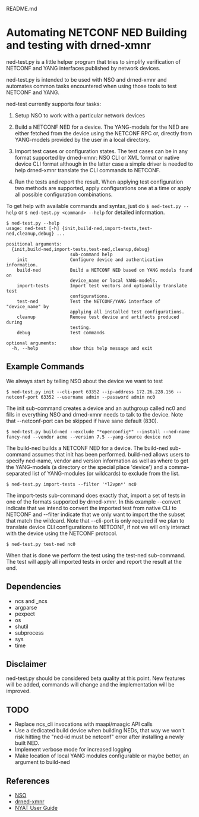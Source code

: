README.md

Automating NETCONF NED Building and testing with drned-xmnr
===========================================================

ned-test.py is a little helper program that tries to simplify
verification of NETCONF and YANG interfaces published by network
devices.

ned-test.py is intended to be used with NSO and drned-xmnr and
automates common tasks encountered when using those tools to test
NETCONF and YANG.

ned-test currently supports four tasks:
1. Setup NSO to work with a particular network devices

2. Build a NETCONF NED for a device.  The YANG-models for the NED are
   either fetched from the device using the NETCONF <get-schema> RPC
   or, directly from YANG-models provided by the user in a local
   directory.

3. Import test cases or configuration states.  The test cases can be
   in any format supported by drned-xmnr: NSO CLI or XML format or
   native device CLI format although in the latter case a simple
   driver is needed to help drned-xmnr translate the CLI commands to
   NETCONF.

4. Run the tests and report the result. When applying test
   configuration two methods are supported, apply configurations one
   at a time or apply all possible configuration combinations.

To get help with available commands and syntax, just do `$ ned-test.py
--help` or `$ ned-test.py <command> --help` for detailed information.

    $ ned-test.py --help
    usage: ned-test [-h] {init,build-ned,import-tests,test-ned,cleanup,debug} ...

    positional arguments:
      {init,build-ned,import-tests,test-ned,cleanup,debug}
                            sub-command help
        init                Configure device and authentication information.
        build-ned           Build a NETCONF NED based on YANG models found on
                            device_name or local YANG-models.
        import-tests        Import test vectors and optionally translate test
                            configurations.
        test-ned            Test the NETCONF/YANG interface of "device_name" by
                            applying all installed test configurations.
        cleanup             Remove test device and artifacts produced during
                            testing.
        debug               Test commands

    optional arguments:
      -h, --help            show this help message and exit

Example Commands
----------------

We always start by telling NSO about the device we want to test

`$ ned-test.py init --cli-port 63352 --ip-address 172.26.228.156 --netconf-port 63352 --username admin --password admin nc0`

The init sub-command creates a device and an authgroup called nc0
and fills in everything NSO and drned-xmnr needs to talk to the
device.  Note that --netconf-port can be skipped if have sane default
(830).

`$ ned-test.py build-ned --exclude "*openconfig*" --install --ned-name fancy-ned --vendor acme --version 7.5 --yang-source device nc0`

The build-ned builds a NETCONF NED for a device.  The build-ned
sub-command assumes that init has been performed.  build-ned allows
users to specify ned-name, vendor and version information as well as
where to get the YANG-models (a directory or the special place
'device') and a comma-separated list of YANG-modules (or wildcards) to
exclude from the list.

`$ ned-test.py import-tests --filter '*l2vpn*' nc0`

The import-tests sub-command does exactly that, import a set of tests
in one of the formats supported by drned-xmnr.  In this example
--convert indicate that we intend to convert the imported test from
native CLI to NETCONF and --filter indicate that we only want to import
the the subset that match the wildcard. Note that --cli-port is only
required if we plan to translate device CLI configurations to NETCONF,
if not we will only interact with the device using the NETCONF
protocol.

`$ ned-test.py test-ned nc0`

When that is done we perform the test using the test-ned sub-command.
The test will apply all imported tests in order and report the result
at the end.


Dependencies
------------

* ncs and _ncs
* argparse
* pexpect
* os
* shutil
* subprocess
* sys
* time

Disclaimer
----------

ned-test.py should be considered beta quality at this point.  New
features will be added, commands will change and the implementation
will be improved.

TODO
----

* Replace ncs_cli invocations with maapi/maagic API calls
* Use a dedicated build device when building NEDs, that way we won't
  risk hitting the "ned-id must be netconf" error after installing a
  newly built NED.
* Implement verbose mode for increased logging
* Make location of local YANG modules configurable or maybe better, an
  argument to build-ned


References
----------

* [NSO](https://developer.cisco.com/site/nso/)
* [drned-xmnr](https://github.com/NSO-developer/drned-xmnr)
* [NYAT User Guide](https://info.tail-f.com/netconf_yang_automation_testing)
